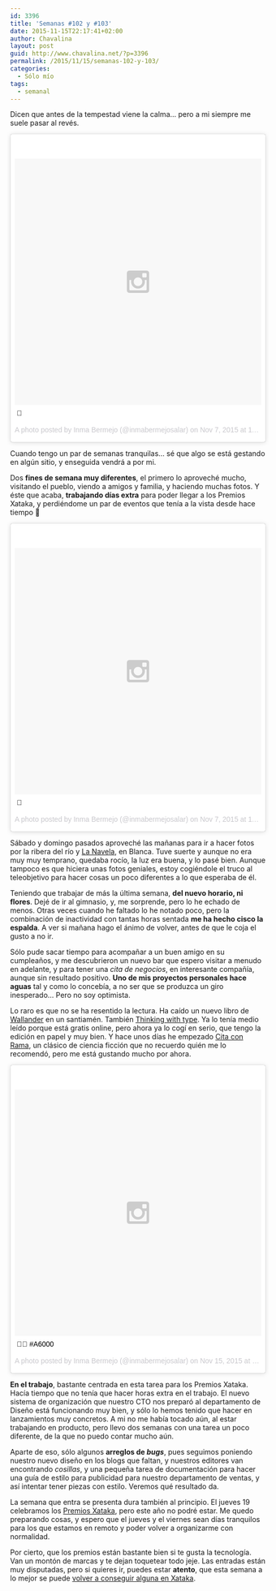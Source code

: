 ```yaml
---
id: 3396
title: 'Semanas #102 y #103'
date: 2015-11-15T22:17:41+02:00
author: Chavalina
layout: post
guid: http://www.chavalina.net/?p=3396
permalink: /2015/11/15/semanas-102-y-103/
categories:
  - Sólo mío
tags:
  - semanal
---
```

Dicen que antes de la tempestad viene la calma&#8230; pero a mi siempre me suele pasar al revés. 

<blockquote class="instagram-media" data-instgrm-captioned data-instgrm-version="5" style=" background:#FFF; border:0; border-radius:3px; box-shadow:0 0 1px 0 rgba(0,0,0,0.5),0 1px 10px 0 rgba(0,0,0,0.15); margin: 1px; max-width:658px; padding:0; width:99.375%; width:-webkit-calc(100% - 2px); width:calc(100% - 2px);"><div style="padding:8px;"> <div style=" background:#F8F8F8; line-height:0; margin-top:40px; padding:50.0% 0; text-align:center; width:100%;"> <div style=" background:url(data:image/png;base64,iVBORw0KGgoAAAANSUhEUgAAACwAAAAsCAMAAAApWqozAAAAGFBMVEUiIiI9PT0eHh4gIB4hIBkcHBwcHBwcHBydr+JQAAAACHRSTlMABA4YHyQsM5jtaMwAAADfSURBVDjL7ZVBEgMhCAQBAf//42xcNbpAqakcM0ftUmFAAIBE81IqBJdS3lS6zs3bIpB9WED3YYXFPmHRfT8sgyrCP1x8uEUxLMzNWElFOYCV6mHWWwMzdPEKHlhLw7NWJqkHc4uIZphavDzA2JPzUDsBZziNae2S6owH8xPmX8G7zzgKEOPUoYHvGz1TBCxMkd3kwNVbU0gKHkx+iZILf77IofhrY1nYFnB/lQPb79drWOyJVa/DAvg9B/rLB4cC+Nqgdz/TvBbBnr6GBReqn/nRmDgaQEej7WhonozjF+Y2I/fZou/qAAAAAElFTkSuQmCC); display:block; height:44px; margin:0 auto -44px; position:relative; top:-22px; width:44px;"></div></div> <p style=" margin:8px 0 0 0; padding:0 4px;"> <a href="https://instagram.com/p/9y6NlmtsqI/" style=" color:#000; font-family:Arial,sans-serif; font-size:14px; font-style:normal; font-weight:normal; line-height:17px; text-decoration:none; word-wrap:break-word;" target="_blank"></a></p> <p style=" color:#c9c8cd; font-family:Arial,sans-serif; font-size:14px; line-height:17px; margin-bottom:0; margin-top:8px; overflow:hidden; padding:8px 0 7px; text-align:center; text-overflow:ellipsis; white-space:nowrap;">A photo posted by Inma Bermejo (@inmabermejosalar) on <time style=" font-family:Arial,sans-serif; font-size:14px; line-height:17px;" datetime="2015-11-07T19:32:45+00:00">Nov 7, 2015 at 11:32am PST</time></p></div></blockquote>
<script async defer src="//platform.instagram.com/en_US/embeds.js"></script>

Cuando tengo un par de semanas tranquilas&#8230; sé que algo se está gestando en algún sitio, y enseguida vendrá a por mi.

Dos **fines de semana muy diferentes**, el primero lo aproveché mucho, visitando el pueblo, viendo a amigos y familia, y haciendo muchas fotos. Y éste que acaba, **trabajando días extra** para poder llegar a los Premios Xataka, y perdiéndome un par de eventos que tenía a la vista desde hace tiempo 🙁

<blockquote class="instagram-media" data-instgrm-captioned data-instgrm-version="5" style=" background:#FFF; border:0; border-radius:3px; box-shadow:0 0 1px 0 rgba(0,0,0,0.5),0 1px 10px 0 rgba(0,0,0,0.15); margin: 1px; max-width:658px; padding:0; width:99.375%; width:-webkit-calc(100% - 2px); width:calc(100% - 2px);"><div style="padding:8px;"> <div style=" background:#F8F8F8; line-height:0; margin-top:40px; padding:50.0% 0; text-align:center; width:100%;"> <div style=" background:url(data:image/png;base64,iVBORw0KGgoAAAANSUhEUgAAACwAAAAsCAMAAAApWqozAAAAGFBMVEUiIiI9PT0eHh4gIB4hIBkcHBwcHBwcHBydr+JQAAAACHRSTlMABA4YHyQsM5jtaMwAAADfSURBVDjL7ZVBEgMhCAQBAf//42xcNbpAqakcM0ftUmFAAIBE81IqBJdS3lS6zs3bIpB9WED3YYXFPmHRfT8sgyrCP1x8uEUxLMzNWElFOYCV6mHWWwMzdPEKHlhLw7NWJqkHc4uIZphavDzA2JPzUDsBZziNae2S6owH8xPmX8G7zzgKEOPUoYHvGz1TBCxMkd3kwNVbU0gKHkx+iZILf77IofhrY1nYFnB/lQPb79drWOyJVa/DAvg9B/rLB4cC+Nqgdz/TvBbBnr6GBReqn/nRmDgaQEej7WhonozjF+Y2I/fZou/qAAAAAElFTkSuQmCC); display:block; height:44px; margin:0 auto -44px; position:relative; top:-22px; width:44px;"></div></div> <p style=" margin:8px 0 0 0; padding:0 4px;"> <a href="https://instagram.com/p/9y6Te1tsqX/" style=" color:#000; font-family:Arial,sans-serif; font-size:14px; font-style:normal; font-weight:normal; line-height:17px; text-decoration:none; word-wrap:break-word;" target="_blank"></a></p> <p style=" color:#c9c8cd; font-family:Arial,sans-serif; font-size:14px; line-height:17px; margin-bottom:0; margin-top:8px; overflow:hidden; padding:8px 0 7px; text-align:center; text-overflow:ellipsis; white-space:nowrap;">A photo posted by Inma Bermejo (@inmabermejosalar) on <time style=" font-family:Arial,sans-serif; font-size:14px; line-height:17px;" datetime="2015-11-07T19:33:34+00:00">Nov 7, 2015 at 11:33am PST</time></p></div></blockquote>
<script async defer src="//platform.instagram.com/en_US/embeds.js"></script>

Sábado y domingo pasados aproveché las mañanas para ir a hacer fotos por la <a hreff="https://www.google.com/maps/@38.1768496,-1.3722763,3a,75y,128.5h,86.52t/data=!3m6!1e1!3m4!1sfD-HMxsLsB6-3y66RRPvFQ!2e0!7i13312!8i6656">ribera del río</a> y [La Navela](https://www.google.com/maps/@38.169244,-1.3501096,3a,75y,197h,90t/data=!3m7!1e1!3m5!1sKW5_a1p5zfD8z9CC_975rg!2e0!6s%2F%2Fgeo2.ggpht.com%2Fcbk%3Fpanoid%3DKW5_a1p5zfD8z9CC_975rg%26output%3Dthumbnail%26cb_client%3Dsearch.TACTILE.gps%26thumb%3D2%26w%3D392%26h%3D106%26yaw%3D197.17995%26pitch%3D0!7i13312!8i6656), en Blanca. Tuve suerte y aunque no era muy muy temprano, quedaba rocío, la luz era buena, y lo pasé bien. Aunque tampoco es que hiciera unas fotos geniales, estoy cogiéndole el truco al teleobjetivo para hacer cosas un poco diferentes a lo que esperaba de él.

Teniendo que trabajar de más la última semana, **del nuevo horario, ni flores**. Dejé de ir al gimnasio, y, me sorprende, pero lo he echado de menos. Otras veces cuando he faltado lo he notado poco, pero la combinación de inactividad con tantas horas sentada **me ha hecho cisco la espalda**. A ver si mañana hago el ánimo de volver, antes de que le coja el gusto a no ir.

Sólo pude sacar tiempo para acompañar a un buen amigo en su cumpleaños, y me descubrieron un nuevo bar que espero visitar a menudo en adelante, y para tener una _cita de negocios_, en interesante compañía, aunque sin resultado positivo. **Uno de mis proyectos personales hace aguas** tal y como lo concebía, a no ser que se produzca un giro inesperado&#8230; Pero no soy optimista.

Lo raro es que no se ha resentido la lectura. Ha caído un nuevo libro de [Wallander](http://www.amazon.es/gp/product/8483835231/ref=as_li_ss_tl?ie=UTF8&camp=3626&creative=24822&creativeASIN=8483835231&linkCode=as2&tag=chavadiari-21) en un santiamén. También [Thinking with type](http://thinkingwithtype.com/). Ya lo tenía medio leído porque está gratis online, pero ahora ya lo cogí en serio, que tengo la edición en papel y muy bien. Y hace unos días he empezado [Cita con Rama](http://www.amazon.es/gp/product/8435021521/ref=as_li_ss_tl?ie=UTF8&camp=3626&creative=24822&creativeASIN=8435021521&linkCode=as2&tag=chavadiari-21), un clásico de ciencia ficción que no recuerdo quién me lo recomendó, pero me está gustando mucho por ahora.

<blockquote class="instagram-media" data-instgrm-captioned data-instgrm-version="5" style=" background:#FFF; border:0; border-radius:3px; box-shadow:0 0 1px 0 rgba(0,0,0,0.5),0 1px 10px 0 rgba(0,0,0,0.15); margin: 1px; max-width:658px; padding:0; width:99.375%; width:-webkit-calc(100% - 2px); width:calc(100% - 2px);"><div style="padding:8px;"> <div style=" background:#F8F8F8; line-height:0; margin-top:40px; padding:50.0% 0; text-align:center; width:100%;"> <div style=" background:url(data:image/png;base64,iVBORw0KGgoAAAANSUhEUgAAACwAAAAsCAMAAAApWqozAAAAGFBMVEUiIiI9PT0eHh4gIB4hIBkcHBwcHBwcHBydr+JQAAAACHRSTlMABA4YHyQsM5jtaMwAAADfSURBVDjL7ZVBEgMhCAQBAf//42xcNbpAqakcM0ftUmFAAIBE81IqBJdS3lS6zs3bIpB9WED3YYXFPmHRfT8sgyrCP1x8uEUxLMzNWElFOYCV6mHWWwMzdPEKHlhLw7NWJqkHc4uIZphavDzA2JPzUDsBZziNae2S6owH8xPmX8G7zzgKEOPUoYHvGz1TBCxMkd3kwNVbU0gKHkx+iZILf77IofhrY1nYFnB/lQPb79drWOyJVa/DAvg9B/rLB4cC+Nqgdz/TvBbBnr6GBReqn/nRmDgaQEej7WhonozjF+Y2I/fZou/qAAAAAElFTkSuQmCC); display:block; height:44px; margin:0 auto -44px; position:relative; top:-22px; width:44px;"></div></div> <p style=" margin:8px 0 0 0; padding:0 4px;"> <a href="https://instagram.com/p/-HW0jTNskh/" style=" color:#000; font-family:Arial,sans-serif; font-size:14px; font-style:normal; font-weight:normal; line-height:17px; text-decoration:none; word-wrap:break-word;" target="_blank"> #A6000</a></p> <p style=" color:#c9c8cd; font-family:Arial,sans-serif; font-size:14px; line-height:17px; margin-bottom:0; margin-top:8px; overflow:hidden; padding:8px 0 7px; text-align:center; text-overflow:ellipsis; white-space:nowrap;">A photo posted by Inma Bermejo (@inmabermejosalar) on <time style=" font-family:Arial,sans-serif; font-size:14px; line-height:17px;" datetime="2015-11-15T18:07:33+00:00">Nov 15, 2015 at 10:07am PST</time></p></div></blockquote>
<script async defer src="//platform.instagram.com/en_US/embeds.js"></script>

**En el trabajo**, bastante centrada en esta tarea para los Premios Xataka. Hacía tiempo que no tenía que hacer horas extra en el trabajo. El nuevo sistema de organización que nuestro CTO nos preparó al departamento de Diseño está funcionando muy bien, y sólo lo hemos tenido que hacer en lanzamientos muy concretos. A mi no me había tocado aún, al estar trabajando en producto, pero llevo dos semanas con una tarea un poco diferente, de la que no puedo contar mucho aún.

Aparte de eso, sólo algunos **arreglos de _bugs_**, pues seguimos poniendo nuestro nuevo diseño en los blogs que faltan, y nuestros editores van encontrando _cosillas_, y una pequeña tarea de documentación para hacer una guía de estilo para publicidad para nuestro departamento de ventas, y así intentar tener piezas con estilo. Veremos qué resultado da.

La semana que entra se presenta dura también al principio. El jueves 19 celebramos los [Premios Xataka](http://www.xataka.com/tag/premios-xataka-2015), pero este año no podré estar. Me quedo preparando cosas, y espero que el jueves y el viernes sean días tranquilos para los que estamos en remoto y poder volver a organizarme con normalidad.

Por cierto, que los premios están bastante bien si te gusta la tecnología. Van un montón de marcas y te dejan toquetear todo jeje. Las entradas están muy disputadas, pero si quieres ir, puedes estar **atento**, que esta semana a lo mejor se puede [volver a conseguir alguna en Xataka](http://www.xataka.com/).